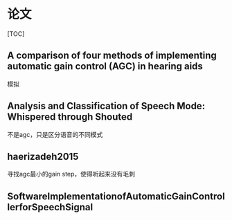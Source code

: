 # 论文

[TOC]

## A comparison of four methods of implementing automatic gain control (AGC) in hearing aids

模拟

## Analysis and Classification of Speech Mode: Whispered through Shouted

不是agc，只是区分语音的不同模式

## haerizadeh2015

寻找agc最小的gain step，使得听起来没有毛刺

## SoftwareImplementationofAutomaticGainControllerforSpeechSignal

